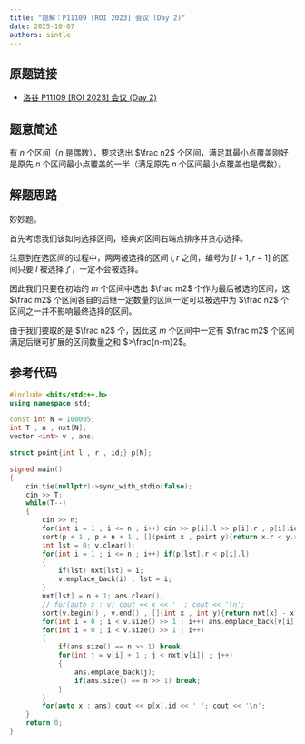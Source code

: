 ```yaml
---
title: "题解：P11109 [ROI 2023] 会议 (Day 2)"
date: 2025-10-07
authors: sintle
---
```


## 原题链接

- [洛谷 P11109 [ROI 2023] 会议 (Day 2)](https://www.luogu.com.cn/problem/P11109)

## 题意简述

有 $n$ 个区间（$n$ 是偶数），要求选出 $\frac n2$ 个区间，满足其最小点覆盖刚好是原先 $n$ 个区间最小点覆盖的一半（满足原先 $n$ 个区间最小点覆盖也是偶数）。

## 解题思路

妙妙题。

首先考虑我们该如何选择区间，经典对区间右端点排序并贪心选择。

注意到在选区间的过程中，两两被选择的区间 $l,r$ 之间，编号为 $[l+1,r-1]$ 的区间只要 $l$ 被选择了，一定不会被选择。

因此我们只要在初始的 $m$ 个区间中选出 $\frac m2$ 个作为最后被选的区间，这 $\frac m2$ 个区间各自的后继一定数量的区间一定可以被选中为 $\frac n2$ 个区间之一并不影响最终选择的区间。

由于我们要取的是 $\frac n2$ 个，因此这 $m$ 个区间中一定有 $\frac m2$ 个区间满足后继可扩展的区间数量之和 $>\frac{n-m}2$。

## 参考代码

```cpp
#include <bits/stdc++.h>
using namespace std;

const int N = 100005;
int T , n , nxt[N];
vector <int> v , ans;

struct point{int l , r , id;} p[N];

signed main()
{
    cin.tie(nullptr)->sync_with_stdio(false);
    cin >> T;
    while(T--)
    {
        cin >> n;
        for(int i = 1 ; i <= n ; i++) cin >> p[i].l >> p[i].r , p[i].id = i;
        sort(p + 1 , p + n + 1 , [](point x , point y){return x.r < y.r;});
        int lst = 0; v.clear();
        for(int i = 1 ; i <= n ; i++) if(p[lst].r < p[i].l)
        {
            if(lst) nxt[lst] = i;
            v.emplace_back(i) , lst = i;
        }
        nxt[lst] = n + 1; ans.clear();
        // for(auto x : v) cout << x << ' '; cout << '\n';
        sort(v.begin() , v.end() , [](int x , int y){return nxt[x] - x > nxt[y] - y;});
        for(int i = 0 ; i < v.size() >> 1 ; i++) ans.emplace_back(v[i]);
        for(int i = 0 ; i < v.size() >> 1 ; i++)
        {
            if(ans.size() == n >> 1) break;
            for(int j = v[i] + 1 ; j < nxt[v[i]] ; j++)
            {
                ans.emplace_back(j);
                if(ans.size() == n >> 1) break;
            }
        }
        for(auto x : ans) cout << p[x].id << ' '; cout << '\n';
    }
    return 0;
}
```